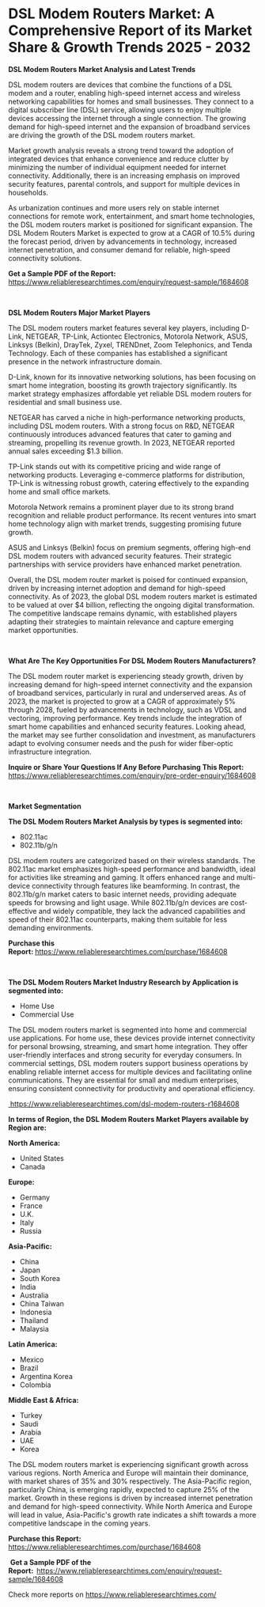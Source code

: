 <p><h1>DSL Modem Routers Market: A Comprehensive Report of its Market Share & Growth Trends 2025 - 2032</h1></p><p><strong>DSL Modem Routers Market Analysis and Latest Trends</strong></p>
<p><p>DSL modem routers are devices that combine the functions of a DSL modem and a router, enabling high-speed internet access and wireless networking capabilities for homes and small businesses. They connect to a digital subscriber line (DSL) service, allowing users to enjoy multiple devices accessing the internet through a single connection. The growing demand for high-speed internet and the expansion of broadband services are driving the growth of the DSL modem routers market.</p><p>Market growth analysis reveals a strong trend toward the adoption of integrated devices that enhance convenience and reduce clutter by minimizing the number of individual equipment needed for internet connectivity. Additionally, there is an increasing emphasis on improved security features, parental controls, and support for multiple devices in households. </p><p>As urbanization continues and more users rely on stable internet connections for remote work, entertainment, and smart home technologies, the DSL modem routers market is positioned for significant expansion. The DSL Modem Routers Market is expected to grow at a CAGR of 10.5% during the forecast period, driven by advancements in technology, increased internet penetration, and consumer demand for reliable, high-speed connectivity solutions.</p></p>
<p><strong>Get a Sample PDF of the Report:&nbsp;</strong> <a href="https://www.reliableresearchtimes.com/enquiry/request-sample/1684608?utm_campaign=3542&utm_medium=2&utm_source=Github&utm_content=ia&utm_term=06042025&utm_id=dsl-modem-routers">https://www.reliableresearchtimes.com/enquiry/request-sample/1684608</a></p>
<p>&nbsp;</p>
<p><strong>DSL Modem Routers Major Market Players</strong></p>
<p><p>The DSL modem routers market features several key players, including D-Link, NETGEAR, TP-Link, Actiontec Electronics, Motorola Network, ASUS, Linksys (Belkin), DrayTek, Zyxel, TRENDnet, Zoom Telephonics, and Tenda Technology. Each of these companies has established a significant presence in the network infrastructure domain.</p><p>D-Link, known for its innovative networking solutions, has been focusing on smart home integration, boosting its growth trajectory significantly. Its market strategy emphasizes affordable yet reliable DSL modem routers for residential and small business use.</p><p>NETGEAR has carved a niche in high-performance networking products, including DSL modem routers. With a strong focus on R&D, NETGEAR continuously introduces advanced features that cater to gaming and streaming, propelling its revenue growth. In 2023, NETGEAR reported annual sales exceeding $1.3 billion.</p><p>TP-Link stands out with its competitive pricing and wide range of networking products. Leveraging e-commerce platforms for distribution, TP-Link is witnessing robust growth, catering effectively to the expanding home and small office markets.</p><p>Motorola Network remains a prominent player due to its strong brand recognition and reliable product performance. Its recent ventures into smart home technology align with market trends, suggesting promising future growth. </p><p>ASUS and Linksys (Belkin) focus on premium segments, offering high-end DSL modem routers with advanced security features. Their strategic partnerships with service providers have enhanced market penetration.</p><p>Overall, the DSL modem router market is poised for continued expansion, driven by increasing internet adoption and demand for high-speed connectivity. As of 2023, the global DSL modem routers market is estimated to be valued at over $4 billion, reflecting the ongoing digital transformation. The competitive landscape remains dynamic, with established players adapting their strategies to maintain relevance and capture emerging market opportunities.</p></p>
<p>&nbsp;</p>
<p><strong>What Are The Key Opportunities For DSL Modem Routers Manufacturers?</strong></p>
<p><p>The DSL modem router market is experiencing steady growth, driven by increasing demand for high-speed internet connectivity and the expansion of broadband services, particularly in rural and underserved areas. As of 2023, the market is projected to grow at a CAGR of approximately 5% through 2028, fueled by advancements in technology, such as VDSL and vectoring, improving performance. Key trends include the integration of smart home capabilities and enhanced security features. Looking ahead, the market may see further consolidation and investment, as manufacturers adapt to evolving consumer needs and the push for wider fiber-optic infrastructure integration.</p></p>
<p><strong>Inquire or Share Your Questions If Any Before Purchasing This Report:</strong> <a href="https://www.reliableresearchtimes.com/enquiry/pre-order-enquiry/1684608?utm_campaign=3542&utm_medium=2&utm_source=Github&utm_content=ia&utm_term=06042025&utm_id=dsl-modem-routers">https://www.reliableresearchtimes.com/enquiry/pre-order-enquiry/1684608</a></p>
<p>&nbsp;</p>
<p><strong>Market Segmentation</strong></p>
<p><strong>The DSL Modem Routers Market Analysis by types is segmented into:</strong></p>
<p><ul><li>802.11ac</li><li>802.11b/g/n</li></ul></p>
<p><p>DSL modem routers are categorized based on their wireless standards. The 802.11ac market emphasizes high-speed performance and bandwidth, ideal for activities like streaming and gaming. It offers enhanced range and multi-device connectivity through features like beamforming. In contrast, the 802.11b/g/n market caters to basic internet needs, providing adequate speeds for browsing and light usage. While 802.11b/g/n devices are cost-effective and widely compatible, they lack the advanced capabilities and speed of their 802.11ac counterparts, making them suitable for less demanding environments.</p></p>
<p><strong>Purchase this Report:&nbsp;</strong><a href="https://www.reliableresearchtimes.com/purchase/1684608?utm_campaign=3542&utm_medium=2&utm_source=Github&utm_content=ia&utm_term=06042025&utm_id=dsl-modem-routers">https://www.reliableresearchtimes.com/purchase/1684608</a></p>
<p>&nbsp;</p>
<p><strong>The DSL Modem Routers Market Industry Research by Application is segmented into:</strong></p>
<p><ul><li>Home Use</li><li>Commercial Use</li></ul></p>
<p><p>The DSL modem routers market is segmented into home and commercial use applications. For home use, these devices provide internet connectivity for personal browsing, streaming, and smart home integration. They offer user-friendly interfaces and strong security for everyday consumers. In commercial settings, DSL modem routers support business operations by enabling reliable internet access for multiple devices and facilitating online communications. They are essential for small and medium enterprises, ensuring consistent connectivity for productivity and operational efficiency.</p></p>
<p><a href="https://www.reliableresearchtimes.com/dsl-modem-routers-r1684608?utm_campaign=3542&utm_medium=2&utm_source=Github&utm_content=ia&utm_term=06042025&utm_id=dsl-modem-routers">&nbsp;https://www.reliableresearchtimes.com/dsl-modem-routers-r1684608</a></p>
<p><strong>In terms of Region, the DSL Modem Routers Market Players available by Region are:</strong></p>
<p>
    <p> <strong> North America: </strong>
        <ul>
            <li>United States</li>
            <li>Canada</li>
        </ul>
        </p> 
    <p> <strong> Europe: </strong>
        <ul>
            <li>Germany</li>
            <li>France</li>
            <li>U.K.</li>
            <li>Italy</li>
            <li>Russia</li>
        </ul>
        </p> 
    <p> <strong> Asia-Pacific: </strong>
        <ul>
            <li>China</li>
            <li>Japan</li>
            <li>South Korea</li>
            <li>India</li>
            <li>Australia</li>
            <li>China Taiwan</li>
            <li>Indonesia</li>
            <li>Thailand</li>
            <li>Malaysia</li>
        </ul>
        </p> 
    <p> <strong> Latin America: </strong>
        <ul>
            <li>Mexico</li>
            <li>Brazil</li>
            <li>Argentina Korea</li>
            <li>Colombia</li>
        </ul>
        </p> 
    <p> <strong> Middle East & Africa: </strong>
        <ul>
            <li>Turkey</li>
            <li>Saudi</li>
            <li>Arabia</li>
            <li>UAE</li>
            <li>Korea</li>
        </ul>
    </p>
    </p>
<p><p>The DSL modem routers market is experiencing significant growth across various regions. North America and Europe will maintain their dominance, with market shares of 35% and 30% respectively. The Asia-Pacific region, particularly China, is emerging rapidly, expected to capture 25% of the market. Growth in these regions is driven by increased internet penetration and demand for high-speed connectivity. While North America and Europe will lead in value, Asia-Pacific's growth rate indicates a shift towards a more competitive landscape in the coming years.</p></p>
<p><strong>Purchase this Report: </strong><a href="https://www.reliableresearchtimes.com/purchase/1684608?utm_campaign=3542&utm_medium=2&utm_source=Github&utm_content=ia&utm_term=06042025&utm_id=dsl-modem-routers">https://www.reliableresearchtimes.com/purchase/1684608</a></p>
<p>&nbsp;<strong>Get a Sample PDF of the Report:&nbsp;&nbsp;</strong><a href="https://www.reliableresearchtimes.com/enquiry/request-sample/1684608?utm_campaign=3542&utm_medium=2&utm_source=Github&utm_content=ia&utm_term=06042025&utm_id=dsl-modem-routers">https://www.reliableresearchtimes.com/enquiry/request-sample/1684608</a></p>
<p><strong></strong></p>
<p>Check more reports on <a href="https://www.reliableresearchtimes.com/?utm_campaign=3542&utm_medium=2&utm_source=Github&utm_content=ia&utm_term=06042025&utm_id=dsl-modem-routers">https://www.reliableresearchtimes.com/</a></p>